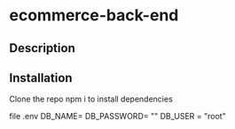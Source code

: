 # ecommerce-back-end

## Description

## Installation
Clone the repo
npm i to install dependencies

file .env
DB_NAME= <DB Name>
DB_PASSWORD= ""
DB_USER = "root"
